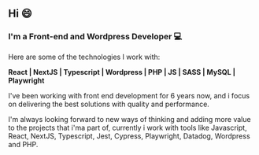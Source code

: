 ## Hi 😄

### I'm a Front-end and Wordpress Developer 💻

Here are some of the technologies I work with:

__React | NextJS | Typescript | Wordpress | PHP | JS | SASS | MySQL | Playwright__

I've been working with front end development for 6 years now, and i focus on delivering the best solutions with quality and performance.

I'm always looking forward to new ways of thinking and adding more value to the projects that i'ma part of, currently i work with tools like Javascript, React, NextJS, Typescript, Jest, Cypress, Playwright, Datadog, Wordpress and PHP.


<!--
**victorakioz/victorakioz** is a ✨ _special_ ✨ repository because its `README.md` (this file) appears on your GitHub profile.

Here are some ideas to get you started:

- 🔭 I’m currently working on ...
- 🌱 I’m currently learning ...
- 👯 I’m looking to collaborate on ...
- 🤔 I’m looking for help with ...
- 💬 Ask me about ...
- 📫 How to reach me: ...
- 😄 Pronouns: ...
- ⚡ Fun fact: ...
- 👋 
-->

